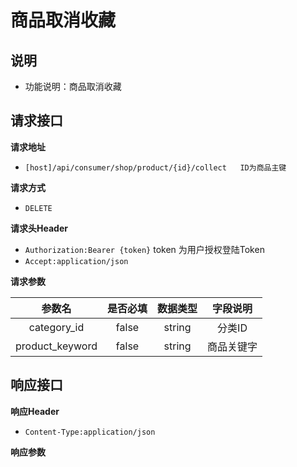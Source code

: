 # 商品取消收藏

## 说明

* 功能说明：商品取消收藏

## 请求接口

**请求地址**

* `[host]/api/consumer/shop/product/{id}/collect   ID为商品主键`

**请求方式**

* `DELETE`

**请求头Header**

* `Authorization:Bearer {token}` token 为用户授权登陆Token
* `Accept:application/json`

**请求参数**

| 参数名 | 是否必填 | 数据类型 | 字段说明 |
| :---: | :---: | :---: | :---: |
| category\_id | false | string | 分类ID |
| product\_keyword | false | string | 商品关键字 |

## 响应接口

**响应Header**

* `Content-Type:application/json`

**响应参数**

|  |
| :---: |


